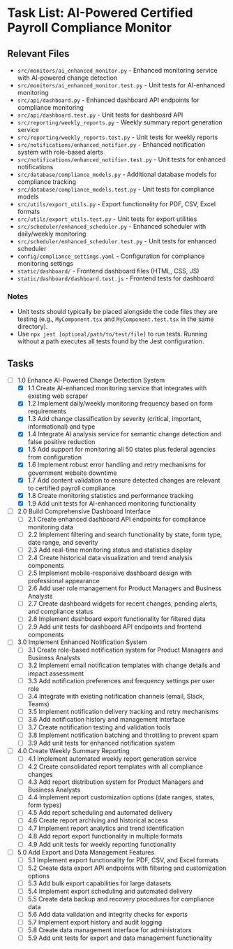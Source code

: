 # Task List: AI-Powered Certified Payroll Compliance Monitor

## Relevant Files

- `src/monitors/ai_enhanced_monitor.py` - Enhanced monitoring service with AI-powered change detection
- `src/monitors/ai_enhanced_monitor.test.py` - Unit tests for AI-enhanced monitoring
- `src/api/dashboard.py` - Enhanced dashboard API endpoints for compliance monitoring
- `src/api/dashboard.test.py` - Unit tests for dashboard API
- `src/reporting/weekly_reports.py` - Weekly summary report generation service
- `src/reporting/weekly_reports.test.py` - Unit tests for weekly reports
- `src/notifications/enhanced_notifier.py` - Enhanced notification system with role-based alerts
- `src/notifications/enhanced_notifier.test.py` - Unit tests for enhanced notifications
- `src/database/compliance_models.py` - Additional database models for compliance tracking
- `src/database/compliance_models.test.py` - Unit tests for compliance models
- `src/utils/export_utils.py` - Export functionality for PDF, CSV, Excel formats
- `src/utils/export_utils.test.py` - Unit tests for export utilities
- `src/scheduler/enhanced_scheduler.py` - Enhanced scheduler with daily/weekly monitoring
- `src/scheduler/enhanced_scheduler.test.py` - Unit tests for enhanced scheduler
- `config/compliance_settings.yaml` - Configuration for compliance monitoring settings
- `static/dashboard/` - Frontend dashboard files (HTML, CSS, JS)
- `static/dashboard/dashboard.test.js` - Frontend tests for dashboard

### Notes

- Unit tests should typically be placed alongside the code files they are testing (e.g., `MyComponent.tsx` and `MyComponent.test.tsx` in the same directory).
- Use `npx jest [optional/path/to/test/file]` to run tests. Running without a path executes all tests found by the Jest configuration.

## Tasks

- [ ] 1.0 Enhance AI-Powered Change Detection System
  - [x] 1.1 Create AI-enhanced monitoring service that integrates with existing web scraper
  - [x] 1.2 Implement daily/weekly monitoring frequency based on form requirements
  - [x] 1.3 Add change classification by severity (critical, important, informational) and type
  - [x] 1.4 Integrate AI analysis service for semantic change detection and false positive reduction
  - [x] 1.5 Add support for monitoring all 50 states plus federal agencies from configuration
  - [x] 1.6 Implement robust error handling and retry mechanisms for government website downtime
  - [x] 1.7 Add content validation to ensure detected changes are relevant to certified payroll compliance
  - [x] 1.8 Create monitoring statistics and performance tracking
  - [x] 1.9 Add unit tests for AI-enhanced monitoring functionality

- [ ] 2.0 Build Comprehensive Dashboard Interface
  - [ ] 2.1 Create enhanced dashboard API endpoints for compliance monitoring data
  - [ ] 2.2 Implement filtering and search functionality by state, form type, date range, and severity
  - [ ] 2.3 Add real-time monitoring status and statistics display
  - [ ] 2.4 Create historical data visualization and trend analysis components
  - [ ] 2.5 Implement mobile-responsive dashboard design with professional appearance
  - [ ] 2.6 Add user role management for Product Managers and Business Analysts
  - [ ] 2.7 Create dashboard widgets for recent changes, pending alerts, and compliance status
  - [ ] 2.8 Implement dashboard export functionality for filtered data
  - [ ] 2.9 Add unit tests for dashboard API endpoints and frontend components

- [ ] 3.0 Implement Enhanced Notification System
  - [ ] 3.1 Create role-based notification system for Product Managers and Business Analysts
  - [ ] 3.2 Implement email notification templates with change details and impact assessment
  - [ ] 3.3 Add notification preferences and frequency settings per user role
  - [ ] 3.4 Integrate with existing notification channels (email, Slack, Teams)
  - [ ] 3.5 Implement notification delivery tracking and retry mechanisms
  - [ ] 3.6 Add notification history and management interface
  - [ ] 3.7 Create notification testing and validation tools
  - [ ] 3.8 Implement notification batching and throttling to prevent spam
  - [ ] 3.9 Add unit tests for enhanced notification system

- [ ] 4.0 Create Weekly Summary Reporting
  - [ ] 4.1 Implement automated weekly report generation service
  - [ ] 4.2 Create consolidated report templates with all compliance changes
  - [ ] 4.3 Add report distribution system for Product Managers and Business Analysts
  - [ ] 4.4 Implement report customization options (date ranges, states, form types)
  - [ ] 4.5 Add report scheduling and automated delivery
  - [ ] 4.6 Create report archiving and historical access
  - [ ] 4.7 Implement report analytics and trend identification
  - [ ] 4.8 Add report export functionality in multiple formats
  - [ ] 4.9 Add unit tests for weekly reporting functionality

- [ ] 5.0 Add Export and Data Management Features
  - [ ] 5.1 Implement export functionality for PDF, CSV, and Excel formats
  - [ ] 5.2 Create data export API endpoints with filtering and customization options
  - [ ] 5.3 Add bulk export capabilities for large datasets
  - [ ] 5.4 Implement export scheduling and automated delivery
  - [ ] 5.5 Create data backup and recovery procedures for compliance data
  - [ ] 5.6 Add data validation and integrity checks for exports
  - [ ] 5.7 Implement export history and audit logging
  - [ ] 5.8 Create data management interface for administrators
  - [ ] 5.9 Add unit tests for export and data management functionality 